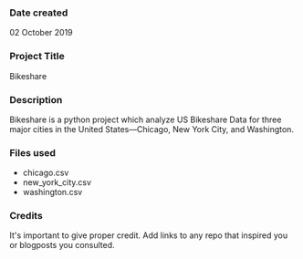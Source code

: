 ### Date created
02 October 2019

### Project Title
Bikeshare

### Description
Bikeshare is a python project which analyze US Bikeshare Data for three major cities in the United States—Chicago, New York City, and Washington.

### Files used
* chicago.csv
* new_york_city.csv
* washington.csv

### Credits
It's important to give proper credit. Add links to any repo that inspired you or blogposts you consulted.

